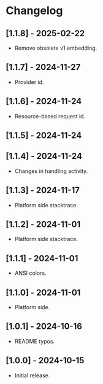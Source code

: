 # Changelog

## [1.1.8] - 2025-02-22

* Remove obsolete v1 embedding.

## [1.1.7] - 2024-11-27

* Provider id.

## [1.1.6] - 2024-11-24

* Resource-based request id.

## [1.1.5] - 2024-11-24
## [1.1.4] - 2024-11-24

* Changes in handling activity.

## [1.1.3] - 2024-11-17

* Platform side stacktrace.

## [1.1.2] - 2024-11-01

* Platform side stacktrace.

## [1.1.1] - 2024-11-01

* ANSI colors.

## [1.1.0] - 2024-11-01

* Platform side.

## [1.0.1] - 2024-10-16

* README typos.

## [1.0.0] - 2024-10-15

* Initial release.